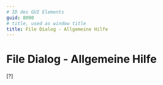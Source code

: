```yaml
---
# ID des GUI Elements
guid: 8090
# title, used as window title
title: File Dialog - Allgemeine Hilfe
---
```


# File Dialog - Allgemeine Hilfe

[?]

